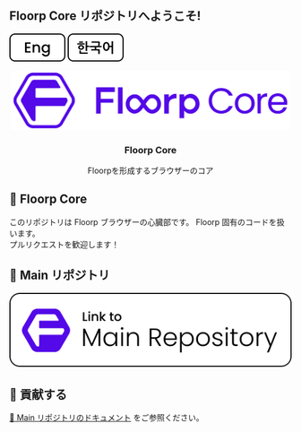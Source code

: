## Floorp Core リポジトリへようこそ!

[![english](./resources/icon-lang-eng.svg)](../README.md) [![korean](./resources/icon-lang-kr.svg)](./README.ko.md)

<p align="center">
<img src="./resources/Floorp_Toolkit.svg" width="500px">

<!-- ![heart in kanji](./heart.svg "心") -->

<h3 align="center">Floorp Core</h3>
<p align="center">Floorpを形成するブラウザーのコア</p>
</p>

## :sparkling_heart: Floorp Core

このリポジトリは Floorp ブラウザーの心臓部です。
Floorp 固有のコードを扱います。  
プルリクエストを歓迎します！

## :open_file_folder: Main リポジトリ

[![Link to Floorp Main Repository](./resources/Link2MainRepo.svg)](https://github.com/floorp-Projects/Floorp/)

## :star2: 貢献する

[:open_book: Main リポジトリのドキュメント](https://github.com/floorp-Projects/floorp/#-contributing) をご参照ください。
